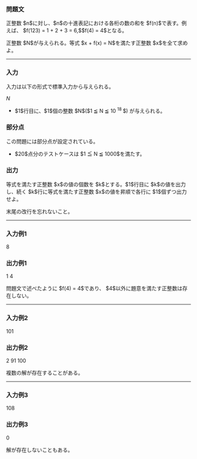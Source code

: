 
<div>

<div>

<div>

<div>

<section>

### **問題文**

<p>
正整数 $n$に対し、$n$の十進表記における各桁の数の和を $f(n)$で表す。例えば、 $f(123) = 1 + 2 + 3 = 6,$$f(4) = 4$となる。
</p>

<p>
正整数 $N$が与えられる。等式 $x + f(x) = N$を満たす正整数 $x$を全て求めよ。
</p>

</section>

</div>

---

<div>

<div>

<section>

### **入力**

<p>
入力は以下の形式で標準入力から与えられる。
</p>

<div>

$N$
</div>

<ul>

<li>
$1$行目に、$1$個の整数 $N$($1 ≦ N ≦ 10
<sup>
18
</sup>
$) が与えられる。
</li>

</ul>

</section>

</div>

<div>

<section>

### **部分点**

<p>
この問題には部分点が設定されている。
</p>

<ul>

<li>
$20$点分のテストケースは $1 ≦ N ≦ 1000$を満たす。
</li>

</ul>

</section>

</div>

<div>

<section>

### **出力**

<p>
等式を満たす正整数 $x$の値の個数を $k$とする。$1$行目に $k$の値を出力し、続く $k$行に等式を満たす正整数 $x$の値を昇順で各行に $1$個ずつ出力せよ。
</p>

<p>
末尾の改行を忘れないこと。
</p>

</section>

</div>

</div>

---

<div>

<section>

### **入力例1**

<div>

8

</div>

</section>

</div>

<div>

<section>

### **出力例1**

<div>

1
4

</div>

<p>
問題文で述べたように $f(4) = 4$であり、 $4$以外に題意を満たす正整数は存在しない。
</p>

</section>

</div>

---

<div>

<section>

### **入力例2**

<div>

101

</div>

</section>

</div>

<div>

<section>

### **出力例2**

<div>

2
91
100

</div>

<p>
複数の解が存在することがある。
</p>

</section>

</div>

---

<div>

<section>

### **入力例3**

<div>

108

</div>

</section>

</div>

<div>

<section>

### **出力例3**

<div>

0

</div>

<p>
解が存在しないこともある。
</p>

</section>

</div>

</div>

</div>

</div>
